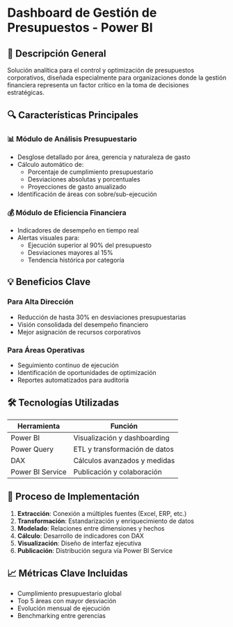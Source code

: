 # Dashboard de Gestión de Presupuestos - Power BI

## 📌 Descripción General
Solución analítica para el control y optimización de presupuestos corporativos, diseñada especialmente para organizaciones donde la gestión financiera representa un factor crítico en la toma de decisiones estratégicas.

## 🔍 Características Principales

### 📊 Módulo de Análisis Presupuestario
- Desglose detallado por área, gerencia y naturaleza de gasto
- Cálculo automático de:
  - Porcentaje de cumplimiento presupuestario
  - Desviaciones absolutas y porcentuales
  - Proyecciones de gasto anualizado
- Identificación de áreas con sobre/sub-ejecución

### 💰 Módulo de Eficiencia Financiera
- Indicadores de desempeño en tiempo real
- Alertas visuales para:
  - Ejecución superior al 90% del presupuesto
  - Desviaciones mayores al 15%
  - Tendencia histórica por categoría

## 💡 Beneficios Clave

### Para Alta Dirección
- Reducción de hasta 30% en desviaciones presupuestarias
- Visión consolidada del desempeño financiero
- Mejor asignación de recursos corporativos

### Para Áreas Operativas
- Seguimiento continuo de ejecución
- Identificación de oportunidades de optimización
- Reportes automatizados para auditoría

## 🛠 Tecnologías Utilizadas

| Herramienta | Función |
|-------------|---------|
| Power BI | Visualización y dashboarding |
| Power Query | ETL y transformación de datos |
| DAX | Cálculos avanzados y medidas |
| Power BI Service | Publicación y colaboración |

## 🔄 Proceso de Implementación

1. **Extracción**: Conexión a múltiples fuentes (Excel, ERP, etc.)
2. **Transformación**: Estandarización y enriquecimiento de datos
3. **Modelado**: Relaciones entre dimensiones y hechos
4. **Cálculo**: Desarrollo de indicadores con DAX
5. **Visualización**: Diseño de interfaz ejecutiva
6. **Publicación**: Distribución segura vía Power BI Service

## 📈 Métricas Clave Incluidas
- Cumplimiento presupuestario global
- Top 5 áreas con mayor desviación
- Evolución mensual de ejecución
- Benchmarking entre gerencias
